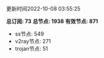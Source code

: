 更新时间2022-10-08 03:55:25

**总订阅: 73**
**总节点: 1938**
**有效节点: 871**
- ss节点: 549
- v2ray节点: 271
- trojan节点: 51
